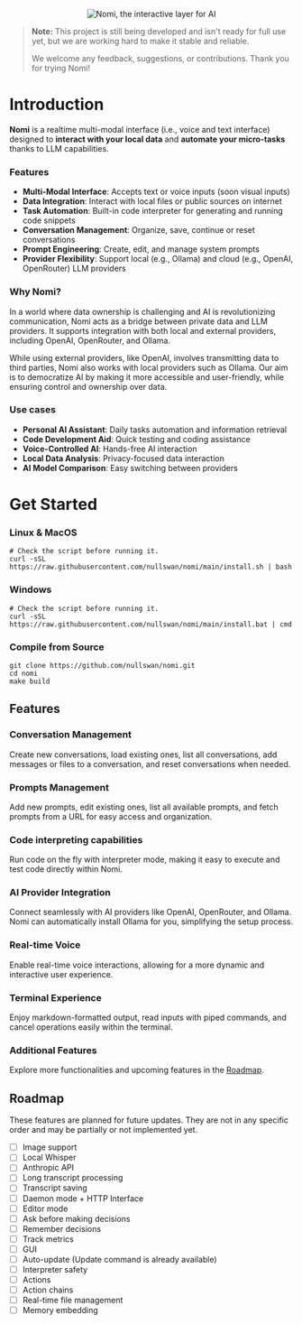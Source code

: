 <p align="center">
  <img src="https://github.com/user-attachments/assets/5984c6d7-0d10-4325-af74-a69a87ff0eff" alt="Nomi, the interactive layer for AI">
</p>

> **Note:** This project is still being developed and isn't ready for full use yet, but we are working hard to make it stable and reliable.
>
> We welcome any feedback, suggestions, or contributions. Thank you for trying Nomi!

# Introduction

**Nomi** is a realtime multi-modal interface (i.e., voice and text interface) designed to **interact with your local data** and **automate your micro-tasks** thanks to LLM capabilities.

### Features

- **Multi-Modal Interface**: Accepts text or voice inputs (soon visual inputs)
- **Data Integration**: Interact with local files or public sources on internet
- **Task Automation**: Built-in code interpreter for generating and running code snippets
- **Conversation Management**: Organize, save, continue or reset conversations
- **Prompt Engineering**: Create, edit, and manage system prompts
- **Provider Flexibility**: Support local (e.g., Ollama) and cloud (e.g., OpenAI, OpenRouter) LLM providers

### Why Nomi?

In a world where data ownership is challenging and AI is revolutionizing communication, Nomi acts as a bridge between private data and LLM providers.
It supports integration with both local and external providers, including OpenAI, OpenRouter, and Ollama.

While using external providers, like OpenAI, involves transmitting data to third parties, Nomi also works with local providers such as Ollama.
Our aim is to democratize AI by making it more accessible and user-friendly, while ensuring control and ownership over data.

### Use cases

- **Personal AI Assistant**: Daily tasks automation and information retrieval
- **Code Development Aid**: Quick testing and coding assistance
- **Voice-Controlled AI**: Hands-free AI interaction
- **Local Data Analysis**: Privacy-focused data interaction
- **AI Model Comparison**: Easy switching between providers

# Get Started

### Linux & MacOS

```shell
# Check the script before running it.
curl -sSL https://raw.githubusercontent.com/nullswan/nomi/main/install.sh | bash
```

### Windows

```shell
# Check the script before running it.
curl -sSL https://raw.githubusercontent.com/nullswan/nomi/main/install.bat | cmd
```

### Compile from Source

```shell
git clone https://github.com/nullswan/nomi.git
cd nomi
make build
```

## Features

### Conversation Management

Create new conversations, load existing ones, list all conversations, add messages or files to a conversation, and reset conversations when needed.

### Prompts Management

Add new prompts, edit existing ones, list all available prompts, and fetch prompts from a URL for easy access and organization.

### Code interpreting capabilities

Run code on the fly with interpreter mode, making it easy to execute and test code directly within Nomi.

### AI Provider Integration

Connect seamlessly with AI providers like OpenAI, OpenRouter, and Ollama. Nomi can automatically install Ollama for you, simplifying the setup process.

### Real-time Voice

Enable real-time voice interactions, allowing for a more dynamic and interactive user experience.

### Terminal Experience

Enjoy markdown-formatted output, read inputs with piped commands, and cancel operations easily within the terminal.

### Additional Features

Explore more functionalities and upcoming features in the [Roadmap](#roadmap).

## Roadmap

These features are planned for future updates. They are not in any specific order and may be partially or not implemented yet.

- [ ] Image support
- [ ] Local Whisper
- [ ] Anthropic API
- [ ] Long transcript processing
- [ ] Transcript saving
- [ ] Daemon mode + HTTP Interface
- [ ] Editor mode
- [ ] Ask before making decisions
- [ ] Remember decisions
- [ ] Track metrics
- [ ] GUI
- [ ] Auto-update (Update command is already available)
- [ ] Interpreter safety
- [ ] Actions
- [ ] Action chains
- [ ] Real-time file management
- [ ] Memory embedding

